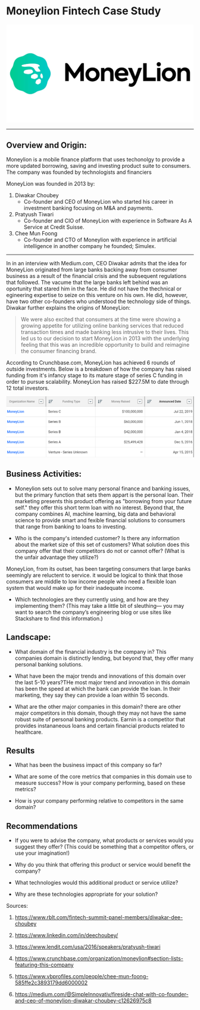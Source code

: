 # Moneylion Fintech Case Study

![Lion_Logo](images/Money_Lion_Logo.jpg)
***
##  Overview and Origin:


Moneylion is a mobile finance platform that uses techonolgy to provide a more updated borrowing, saving and investing product suite to consumers. The company was founded by technologists and financiers

MoneyLion was founded in 2013 by:
   
1. Diwakar Choubey 
     - Co-founder and CEO of MoneyLion who started his career in investment banking focusing on M&A and payments.
2. Pratyush Tiwari 
     - Co-founder and CIO of MoneyLion with experience in Software As A Service at Credit Suisse.
3. Chee Mun Foong 
    - Co-founder and CTO of Moneylion with experience in artificial intelligence in another company he founded; Simulex.

***    
  
In in an interview with Medium.com, CEO Diwakar admits that the idea for MoneyLion originated from large banks backing away from consumer business as a result of the financial crisis and the subsequent regulations that followed. The vacume that the large banks left behind was an oportunity that stared him in the face. He did not have the thechnical or egineering expertise to seize on this venture on his own. He did, however, have two other co-founders who understood the technology side of things. Diwakar further explains the origins of MoneyLion:

 > We were also excited that consumers at the time were showing a growing appetite for utilizing online banking services that reduced transaction times and made banking less intrusive to their lives. This led us to our decision to start MoneyLion in 2013 with the underlying feeling that this was an incredible opportunity to build and reimagine the consumer financing brand. 

According to Crunchbase.com, MoneyLion has achieved 6 rounds of outside investments. Below is a breakdown of how the company has raised funding from it's infancy stage to its mature stage of series C funding in order to pursue scalability. MoneyLion has raised $227.5M to date through 12 total investors. 

![Funding_image](images/Money_Lion_Funding.PNG)


## Business Activities:

* Moneylion sets out to solve many personal finance and banking issues, but the primary function that sets them appart is the personal loan. Their marketing presents this product offering as "borrowing from your future self." they offer this short term loan with no interest. Beyond that, the company combines AI, machine learning, big data and behavioral science to provide smart and fexible financial solutions to consumers that range from banking to loans to investing. 

* Who is the company's intended customer?  Is there any information about the market size of this set of customers?
What solution does this company offer that their competitors do not or cannot offer? (What is the unfair advantage they utilize?)

MoneyLion, from its outset, has been targeting consumers that large banks seemingly are reluctent to service. it would be logical to think that those consumers are middle to low income people who need a flexible loan system that would make up for their inadequate income. 

* Which technologies are they currently using, and how are they implementing them? (This may take a little bit of sleuthing–– you may want to search the company’s engineering blog or use sites like Stackshare to find this information.)


## Landscape:

* What domain of the financial industry is the company in? This companies domain is distinctly lending, but beyond that, they offer many personal banking solutions. 

* What have been the major trends and innovations of this domain over the last 5-10 years?THe most major trend and innovation in this domain has been the speed at which the bank can provide the loan. In their marketing, they say they can provide a loan within 15 seconds. 

* What are the other major companies in this domain?
there are other major competitors in this domain, though they may not have the same robust suite of personal banking products. Earnin is a competitor that provides instananeous loans and certain financial products related to healthcare.

## Results

* What has been the business impact of this company so far?

* What are some of the core metrics that companies in this domain use to measure success? How is your company performing, based on these metrics?

* How is your company performing relative to competitors in the same domain?


## Recommendations

* If you were to advise the company, what products or services would you suggest they offer? (This could be something that a competitor offers, or use your imagination!) 

* Why do you think that offering this product or service would benefit the company?

* What technologies would this additional product or service utilize? 

* Why are these technologies appropriate for your solution?



Sources:
1. https://www.rblt.com/fintech-summit-panel-members/diwakar-dee-choubey

2. https://www.linkedin.com/in/deechoubey/

3. https://www.lendit.com/usa/2016/speakers/pratyush-tiwari

4. https://www.crunchbase.com/organization/moneylion#section-lists-featuring-this-company

5. https://www.vbprofiles.com/people/chee-mun-foong-585ffe2c3893179dd6000002

6. https://medium.com/@SimpleInnovativ/fireside-chat-with-co-founder-and-ceo-of-moneylion-diwakar-choubey-c12626975c8